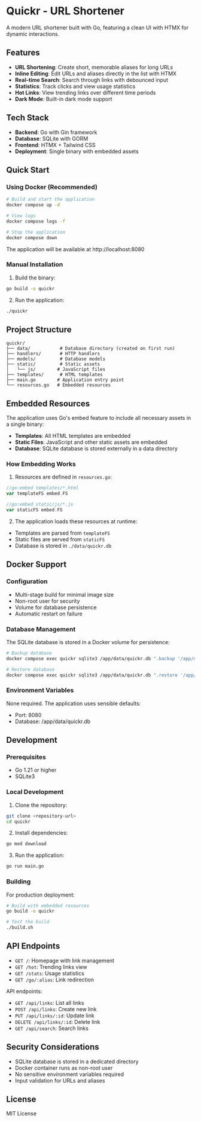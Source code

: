 # Quickr - URL Shortener

A modern URL shortener built with Go, featuring a clean UI with HTMX for dynamic interactions.

## Features

- **URL Shortening**: Create short, memorable aliases for long URLs
- **Inline Editing**: Edit URLs and aliases directly in the list with HTMX
- **Real-time Search**: Search through links with debounced input
- **Statistics**: Track clicks and view usage statistics
- **Hot Links**: View trending links over different time periods
- **Dark Mode**: Built-in dark mode support

## Tech Stack

- **Backend**: Go with Gin framework
- **Database**: SQLite with GORM
- **Frontend**: HTMX + Tailwind CSS
- **Deployment**: Single binary with embedded assets

## Quick Start

### Using Docker (Recommended)

```bash
# Build and start the application
docker compose up -d

# View logs
docker compose logs -f

# Stop the application
docker compose down
```

The application will be available at http://localhost:8080

### Manual Installation

1. Build the binary:
```bash
go build -o quickr
```

2. Run the application:
```bash
./quickr
```

## Project Structure

```
quickr/
├── data/           # Database directory (created on first run)
├── handlers/       # HTTP handlers
├── models/         # Database models
├── static/         # Static assets
│   └── js/        # JavaScript files
├── templates/      # HTML templates
├── main.go        # Application entry point
└── resources.go   # Embedded resources
```

## Embedded Resources

The application uses Go's embed feature to include all necessary assets in a single binary:

- **Templates**: All HTML templates are embedded
- **Static Files**: JavaScript and other static assets are embedded
- **Database**: SQLite database is stored externally in a data directory

### How Embedding Works

1. Resources are defined in `resources.go`:
```go
//go:embed templates/*.html
var templateFS embed.FS

//go:embed static/js/*.js
var staticFS embed.FS
```

2. The application loads these resources at runtime:
- Templates are parsed from `templateFS`
- Static files are served from `staticFS`
- Database is stored in `./data/quickr.db`

## Docker Support

### Configuration

- Multi-stage build for minimal image size
- Non-root user for security
- Volume for database persistence
- Automatic restart on failure

### Database Management

The SQLite database is stored in a Docker volume for persistence:

```bash
# Backup database
docker compose exec quickr sqlite3 /app/data/quickr.db ".backup '/app/data/backup.db'"

# Restore database
docker compose exec quickr sqlite3 /app/data/quickr.db ".restore '/app/data/backup.db'"
```

### Environment Variables

None required. The application uses sensible defaults:
- Port: 8080
- Database: /app/data/quickr.db

## Development

### Prerequisites

- Go 1.21 or higher
- SQLite3

### Local Development

1. Clone the repository:
```bash
git clone <repository-url>
cd quickr
```

2. Install dependencies:
```bash
go mod download
```

3. Run the application:
```bash
go run main.go
```

### Building

For production deployment:

```bash
# Build with embedded resources
go build -o quickr

# Test the build
./build.sh
```

## API Endpoints

- `GET /`: Homepage with link management
- `GET /hot`: Trending links view
- `GET /stats`: Usage statistics
- `GET /go/:alias`: Link redirection

API endpoints:
- `GET /api/links`: List all links
- `POST /api/links`: Create new link
- `PUT /api/links/:id`: Update link
- `DELETE /api/links/:id`: Delete link
- `GET /api/search`: Search links

## Security Considerations

- SQLite database is stored in a dedicated directory
- Docker container runs as non-root user
- No sensitive environment variables required
- Input validation for URLs and aliases

## License

MIT License